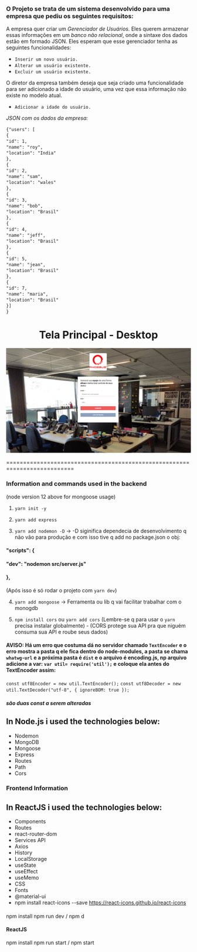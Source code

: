 ### O Projeto se trata de um sistema desenvolvido para uma empresa que pediu os seguintes requisitos: 
A empresa quer criar um *Gerenciador de Usuários.* Eles
querem armazenar essas informações em um *banco não relacional*, onde a sintaxe dos dados estão em formado JSON. Eles esperam que esse gerenciador tenha as seguintes
funcionalidades:

+ `Inserir um novo usuário.`
+ `Alterar um usuário existente.`
+ `Excluir um usuário existente.`

O diretor da empresa também deseja que seja criado uma funcionalidade para ser
adicionado a idade do usuário, uma vez que essa informação não existe no modelo
atual.

+ `Adicionar a idade do usuário.`

*JSON com os dados da empresa:*
~~~
{"users": [
{
"id": 1,
"name": "roy",
"location": "India"
},
{
"id": 2,
"name": "sam",
"location": "wales"
},
{
"id": 3,
"name": "bob",
"location": "Brasil"
},
{
"id": 4,
"name": "jeff",
"location": "Brasil"
},
{
"id": 5,
"name": "jean",
"location": "Brasil"
},
{
"id": 7,
"name": "maria",
"location": "Brasil"
}]
}
~~~

 <h1 align="center">Tela Principal - Desktop</h1>

<p align="center">
  <img src="frontend/src/assets/screen_main.png" width="600px">
 </p>

==========================================================================

### Information and commands used in the backend

(node version 12 above for mongoose usage)

1. `yarn init -y` 

2. `yarn add express`

3. `yarn add nodemon -D` -> -D siginifica dependecia de desenvolvimento q não vão para produção e com isso tive q add no package.json o obj:
####  "scripts": {
####    "dev": "nodemon src/server.js"
####  },
(Após isso é só rodar o projeto com `yarn dev`)

4. `yarn add mongoose` -> Ferramenta ou lib q vai facilitar trabalhar com o monogdb

5. `npm install cors` ou `yarn add cors` (Lembre-se q para usar o `yarn` precisa instalar globalmente) - (CORS protege sua API pra que niguém consuma sua API e roube seus dados)

#### AVISO: Há um erro que costuma dá no servidor chamado `TextEncoder` e o erro mostra a pasta q ele fica dentro do node-modules, a pasta se chama `whatwg-url` e a próxima pasta é `dist` e o arquivo é encoding.js, np arquivo adicione a var: `var util= require('util');` e coloque ela antes do TextEncoder assim: 
`const utf8Encoder = new util.TextEncoder();`
`const utf8Decoder = new util.TextDecoder("utf-8", { ignoreBOM: true });`
##### são duas const a serem alteradas


## In Node.js i used the technologies below:

+ Nodemon
+ MongoDB
+ Mongoose
+ Express
+ Routes
+ Path
+ Cors

### Frontend Information
## In ReactJS i used the technologies below:

+ Components
+ Routes
+ react-router-dom
+ Services API
+ Axios
+ History
+ LocalStorage
+ useState
+ useEffect
+ useMemo
+ CSS
+ Fonts
+ @material-ui
+ npm install react-icons --save <https://react-icons.github.io/react-icons>

#### 

npm install
npm run dev / npm d

#### ReactJS

npm install
npm run start / npm start